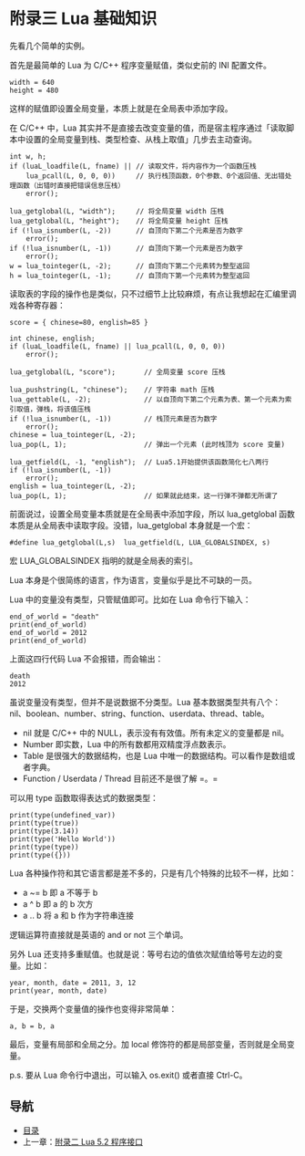 # 附录三 Lua 基础知识

先看几个简单的实例。

首先是最简单的 Lua 为 C/C++ 程序变量赋值，类似史前的 INI 配置文件。

	width = 640
	height = 480

这样的赋值即设置全局变量，本质上就是在全局表中添加字段。

在 C/C++ 中，Lua 其实并不是直接去改变变量的值，而是宿主程序通过「读取脚本中设置的全局变量到栈、类型检查、从栈上取值」几步去主动查询。

	int w, h;
	if (luaL_loadfile(L, fname) || // 读取文件，将内容作为一个函数压栈
	    lua_pcall(L, 0, 0, 0))     // 执行栈顶函数，0个参数、0个返回值、无出错处理函数（出错时直接把错误信息压栈）
	    error();
	
	lua_getglobal(L, "width");     // 将全局变量 width 压栈
	lua_getglobal(L, "height");    // 将全局变量 height 压栈
	if (!lua_isnumber(L, -2))      // 自顶向下第二个元素是否为数字
	    error();
	if (!lua_isnumber(L, -1))      // 自顶向下第一个元素是否为数字
	    error();
	w = lua_tointeger(L, -2);      // 自顶向下第二个元素转为整型返回
	h = lua_tointeger(L, -1);      // 自顶向下第一个元素转为整型返回

读取表的字段的操作也是类似，只不过细节上比较麻烦，有点让我想起在汇编里调戏各种寄存器：

	score = { chinese=80, english=85 }
	
	int chinese, english;
	if (luaL_loadfile(L, fname) || lua_pcall(L, 0, 0, 0))
	    error();
	
	lua_getglobal(L, "score");       // 全局变量 score 压栈
	
	lua_pushstring(L, "chinese");    // 字符串 math 压栈
	lua_gettable(L, -2);             // 以自顶向下第二个元素为表、第一个元素为索引取值，弹栈，将该值压栈
	if (!lua_isnumber(L, -1))        // 栈顶元素是否为数字
	    error();
	chinese = lua_tointeger(L, -2);
	lua_pop(L, 1);                   // 弹出一个元素 (此时栈顶为 score 变量)
	
	lua_getfield(L, -1, "english");  // Lua5.1开始提供该函数简化七八两行
	if (!lua_isnumber(L, -1))
	    error();
	english = lua_tointeger(L, -2);
	lua_pop(L, 1);                   // 如果就此结束，这一行弹不弹都无所谓了

前面说过，设置全局变量本质就是在全局表中添加字段，所以 lua_getglobal 函数本质是从全局表中读取字段。没错，lua_getglobal 本身就是一个宏：

	#define lua_getglobal(L,s)  lua_getfield(L, LUA_GLOBALSINDEX, s)

宏 LUA_GLOBALSINDEX 指明的就是全局表的索引。

Lua 本身是个很简练的语言，作为语言，变量似乎是比不可缺的一员。

Lua 中的变量没有类型，只管赋值即可。比如在 Lua 命令行下输入：

	end_of_world = "death"
	print(end_of_world)
	end_of_world = 2012
	print(end_of_world)

上面这四行代码 Lua 不会报错，而会输出：

	death
	2012
	
虽说变量没有类型，但并不是说数据不分类型。Lua 基本数据类型共有八个：nil、boolean、number、string、function、userdata、thread、table。

- nil 就是 C/C++ 中的 NULL，表示没有有效值。所有未定义的变量都是 nil。
- Number 即实数，Lua 中的所有数都用双精度浮点数表示。
- Table 是很强大的数据结构，也是 Lua 中唯一的数据结构。可以看作是数组或者字典。
- Function / Userdata / Thread 目前还不是很了解 =。=

可以用 type 函数取得表达式的数据类型：

	print(type(undefined_var))
	print(type(true))
	print(type(3.14))
	print(type('Hello World'))
	print(type(type))
	print(type({}))

Lua 各种操作符和其它语言都是差不多的，只是有几个特殊的比较不一样，比如：

- a ~= b 即 a 不等于 b
- a ^  b 即 a 的 b 次方
- a .. b 将 a 和 b 作为字符串连接

逻辑运算符直接就是英语的 and or not 三个单词。

另外 Lua 还支持多重赋值。也就是说：等号右边的值依次赋值给等号左边的变量。比如：

	year, month, date = 2011, 3, 12
	print(year, month, date)

于是，交换两个变量值的操作也变得非常简单：

	a, b = b, a

最后，变量有局部和全局之分。加 local 修饰符的都是局部变量，否则就是全局变量。

p.s. 要从 Lua 命令行中退出，可以输入 os.exit() 或者直接 Ctrl-C。

## 导航
* [目录](00.md)
* 上一章：[附录二 Lua 5.2 程序接口](10.md)